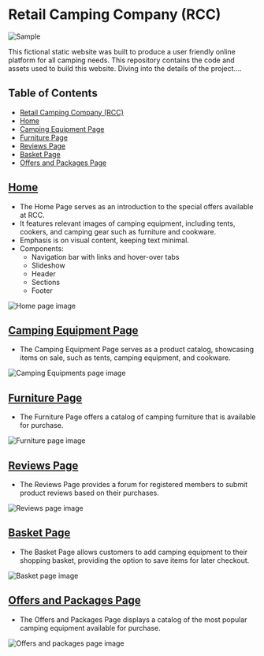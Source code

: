 # Retail Camping Company (RCC)

![Sample](images/readme-photos/r1.png)

This fictional static website was built to produce a user friendly online platform for all camping needs. This repository contains the code and assets used to build this website. Diving into the details of the project.... 

## Table of Contents

- [Retail Camping Company (RCC)](#retail-camping-company-rcc)
- [Home](#home)
- [Camping Equipment Page](#camping-equipment-page)
- [Furniture Page](#furniture-page)
- [Reviews Page](#reviews-page)
- [Basket Page](#basket-page)
- [Offers and Packages Page](#offers-and-packages-page)

## [Home](index.html)

- The Home Page serves as an introduction to the special offers available at RCC.
- It features relevant images of camping equipment, including tents, cookers, and camping gear such as furniture and cookware.
- Emphasis is on visual content, keeping text minimal.
- Components:
  - Navigation bar with links and hover-over tabs
  - Slideshow
  - Header
  - Sections
  - Footer
    
![Home page image](images/readme-photos/r2.jpeg)


## [Camping Equipment Page](eqiupments.html) 

- The Camping Equipment Page serves as a product catalog, showcasing items on sale, such as tents, camping equipment, and cookware.

![Camping Equipments page image](images/readme-photos/r3.jpeg)


## [Furniture Page](furniture.html)

- The Furniture Page offers a catalog of camping furniture that is available for purchase.

![Furniture page image](images/readme-photos/r4.jpeg)


## [Reviews Page](reviews.html)

- The Reviews Page provides a forum for registered members to submit product reviews based on their purchases.

![Reviews page image](images/readme-photos/r5.jpeg)


## [Basket Page](basket.html)

- The Basket Page allows customers to add camping equipment to their shopping basket, providing the option to save items for later checkout.

![Basket page image](images/readme-photos/r7.jpeg)


## [Offers and Packages Page](offer-and-packages.html)

- The Offers and Packages Page displays a catalog of the most popular camping equipment available for purchase.

![Offers and packages page image](images/readme-photos/r6.jpeg)
